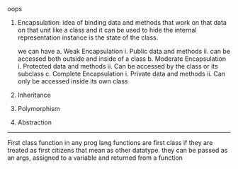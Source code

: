 oops

1. Encapsulation: 
    idea of binding data and methods that work on that data on that unit
    like a class and it can be used to hide the internal representation
    instance is the state of the class.
    
    we can have 
    a.  Weak Encapsulation
        i. Public data and methods
        ii. can be accessed both outside and inside of a class 
    b. Moderate Encapsulation
        i. Protected data and methods
        ii. Can be accessed by the class or its subclass
    c. Complete Encapsulation
        i. Private data and methods
        ii. Can only be accessed inside its own class 
      
    
2. Inheritance
3. Polymorphism
4. Abstraction



----------------------


First class function
in any prog lang functions are first class if they are treated as first citizens
that mean as other datatype. they can be passed as an args, assigned to a variable and returned from a function 
